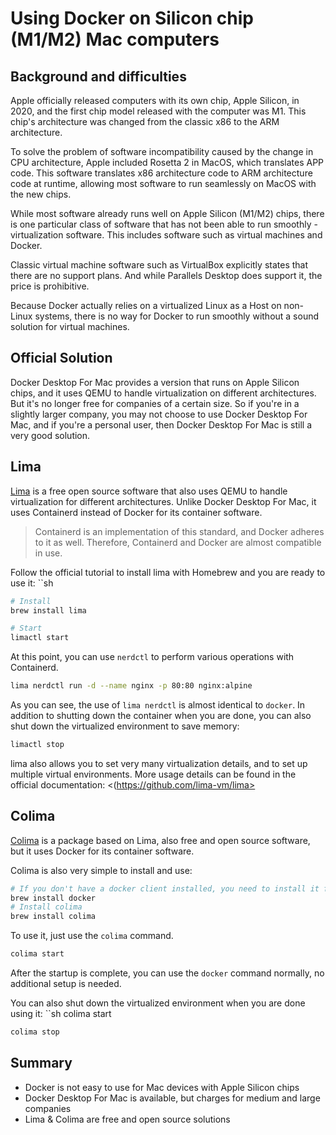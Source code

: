 # Using Docker on Silicon chip (M1/M2) Mac computers

## Background and difficulties

Apple officially released computers with its own chip, Apple Silicon, in 2020, and the first chip model released with the computer was M1. This chip's architecture was changed from the classic x86 to the ARM architecture.

To solve the problem of software incompatibility caused by the change in CPU architecture, Apple included Rosetta 2 in MacOS, which translates APP code. This software translates x86 architecture code to ARM architecture code at runtime, allowing most software to run seamlessly on MacOS with the new chips.

While most software already runs well on Apple Silicon (M1/M2) chips, there is one particular class of software that has not been able to run smoothly - virtualization software. This includes software such as virtual machines and Docker.

Classic virtual machine software such as VirtualBox explicitly states that there are no support plans. And while Parallels Desktop does support it, the price is prohibitive.

Because Docker actually relies on a virtualized Linux as a Host on non-Linux systems, there is no way for Docker to run smoothly without a sound solution for virtual machines.

## Official Solution

Docker Desktop For Mac provides a version that runs on Apple Silicon chips, and it uses QEMU to handle virtualization on different architectures. But it's no longer free for companies of a certain size. So if you're in a slightly larger company, you may not choose to use Docker Desktop For Mac, and if you're a personal user, then Docker Desktop For Mac is still a very good solution.

## Lima

[Lima](https://github.com/lima-vm/lima) is a free open source software that also uses QEMU to handle virtualization for different architectures. Unlike Docker Desktop For Mac, it uses Containerd instead of Docker for its container software.

> Containerd is an implementation of this standard, and Docker adheres to it as well. Therefore, Containerd and Docker are almost compatible in use.

Follow the official tutorial to install lima with Homebrew and you are ready to use it: ``sh

```sh
# Install
brew install lima

# Start
limactl start
```

At this point, you can use ``nerdctl`` to perform various operations with Containerd.

```sh
lima nerdctl run -d --name nginx -p 80:80 nginx:alpine
```

As you can see, the use of ``lima nerdctl`` is almost identical to ``docker``. In addition to shutting down the container when you are done, you can also shut down the virtualized environment to save memory:

```sh
limactl stop
```

lima also allows you to set very many virtualization details, and to set up multiple virtual environments. More usage details can be found in the official documentation: <(https://github.com/lima-vm/lima>

## Colima

[Colima](https://github.com/abiosoft/colima) is a package based on Lima, also free and open source software, but it uses Docker for its container software.

Colima is also very simple to install and use:

```sh
# If you don't have a docker client installed, you need to install it first
brew install docker
# Install colima
brew install colima
```

To use it, just use the `colima` command.

```sh
colima start
```

After the startup is complete, you can use the `docker` command normally, no additional setup is needed.

You can also shut down the virtualized environment when you are done using it: ``sh colima start

```sh
colima stop
```

## Summary

- Docker is not easy to use for Mac devices with Apple Silicon chips
- Docker Desktop For Mac is available, but charges for medium and large companies
- Lima & Colima are free and open source solutions
